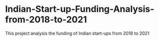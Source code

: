 # Indian-Start-up-Funding-Analysis-from-2018-to-2021
This project analysis the funding of Indian start-ups from 2018 to 2021
